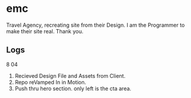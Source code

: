 # emc

Travel Agency, recreating site from their Design. I am the Programmer to make their site real. Thank you.

## Logs

8 04

1. Recieved Design File and Assets from Client.
2. Repo reVamped In in Motion.
3. Push thru hero section. only left is the cta area.
